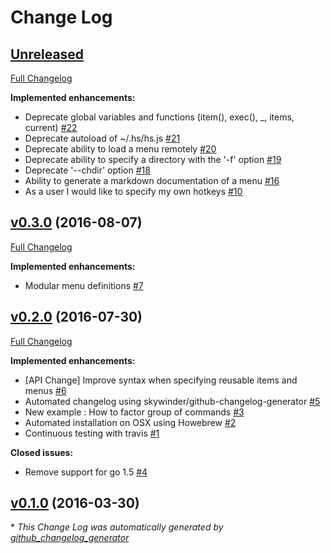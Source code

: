 # Change Log

## [Unreleased](https://github.com/julienmoumne/hotshell/tree/HEAD)

[Full Changelog](https://github.com/julienmoumne/hotshell/compare/v0.3.0...HEAD)

**Implemented enhancements:**

- Deprecate global variables and functions \(item\(\), exec\(\), \_, items, current\) [\#22](https://github.com/julienmoumne/hotshell/issues/22)
- Deprecate autoload of ~/.hs/hs.js [\#21](https://github.com/julienmoumne/hotshell/issues/21)
- Deprecate ability to load a menu remotely [\#20](https://github.com/julienmoumne/hotshell/issues/20)
- Deprecate ability to specify a directory with the '-f' option [\#19](https://github.com/julienmoumne/hotshell/issues/19)
- Deprecate '--chdir' option [\#18](https://github.com/julienmoumne/hotshell/issues/18)
- Ability to generate a markdown documentation of a menu [\#16](https://github.com/julienmoumne/hotshell/issues/16)
- As a user I would like to specify my own hotkeys [\#10](https://github.com/julienmoumne/hotshell/issues/10)

## [v0.3.0](https://github.com/julienmoumne/hotshell/tree/v0.3.0) (2016-08-07)
[Full Changelog](https://github.com/julienmoumne/hotshell/compare/v0.2.0...v0.3.0)

**Implemented enhancements:**

- Modular menu definitions [\#7](https://github.com/julienmoumne/hotshell/issues/7)

## [v0.2.0](https://github.com/julienmoumne/hotshell/tree/v0.2.0) (2016-07-30)
[Full Changelog](https://github.com/julienmoumne/hotshell/compare/v0.1.0...v0.2.0)

**Implemented enhancements:**

- \[API Change\] Improve syntax when specifying reusable items and menus [\#6](https://github.com/julienmoumne/hotshell/issues/6)
- Automated changelog using skywinder/github-changelog-generator [\#5](https://github.com/julienmoumne/hotshell/issues/5)
- New example : How to factor group of commands [\#3](https://github.com/julienmoumne/hotshell/issues/3)
- Automated installation on OSX using Howebrew [\#2](https://github.com/julienmoumne/hotshell/issues/2)
- Continuous testing with travis [\#1](https://github.com/julienmoumne/hotshell/issues/1)

**Closed issues:**

- Remove support for go 1.5 [\#4](https://github.com/julienmoumne/hotshell/issues/4)

## [v0.1.0](https://github.com/julienmoumne/hotshell/tree/v0.1.0) (2016-03-30)


\* *This Change Log was automatically generated by [github_changelog_generator](https://github.com/skywinder/Github-Changelog-Generator)*